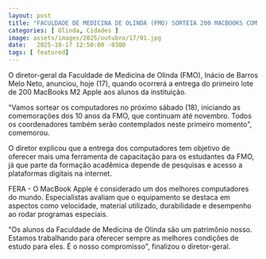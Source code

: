 ```yaml
---
layout: post
title: "FACULDADE DE MEDICINA DE OLINDA (FMO) SORTEIA 200 MACBOOKS COM SEUS ALUNOS"
categories: [ Olinda, Cidades ]
image: assets/images/2025/outubro/17/01.jpg
date:   2025-10-17 12:50:00 -0300
tags: [ featured]
---
```

O diretor-geral da Faculdade de Medicina de Olinda (FMO), Inácio de Barros Melo Neto, anunciou, hoje (17), quando ocorrerá a entrega do primeiro lote de 200 MacBooks M2 Apple aos alunos da instituição.

"Vamos sortear os computadores no próximo sábado (18), iniciando as comemorações dos 10 anos da FMO, que continuam até novembro. Todos os coordenadores também serão contemplados neste primeiro momento", comemorou.

O diretor explicou que a entrega dos computadores tem objetivo de oferecer mais uma ferramenta de capacitação para os estudantes da FMO, já que parte da formação acadêmica depende de pesquisas e acesso a plataformas digitais na internet.

FERA - O MacBook Apple é considerado um dos melhores computadores do mundo. Especialistas avaliam que o equipamento se destaca em aspectos como velocidade, material utilizado, durabilidade e desempenho ao rodar programas especiais.

"Os alunos da Faculdade de Medicina de Olinda são um patrimônio nosso. Estamos trabalhando para oferecer sempre as melhores condições de estudo para eles. É o nosso compromisso", finalizou o diretor-geral.
